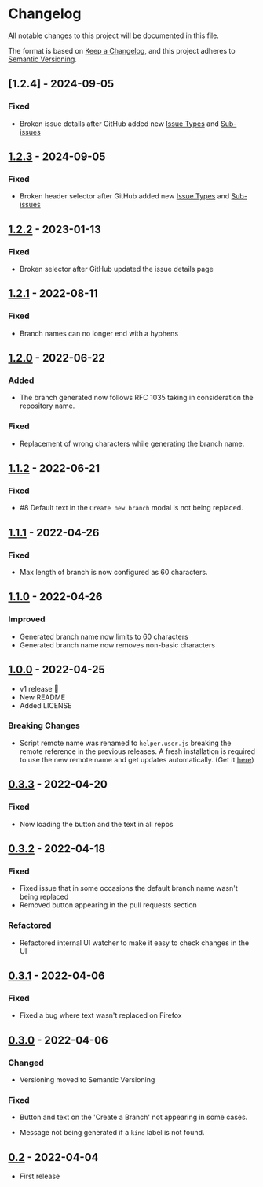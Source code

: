 # Changelog
All notable changes to this project will be documented in this file.

The format is based on [Keep a Changelog](https://keepachangelog.com/en/1.0.0/),
and this project adheres to [Semantic Versioning](https://semver.org/spec/v2.0.0.html).

## [1.2.4] - 2024-09-05

### Fixed

- Broken issue details after GitHub added new [Issue Types](https://github.com/orgs/community/discussions/112806) and [Sub-issues](https://github.com/orgs/community/discussions/131957)

## [1.2.3] - 2024-09-05

### Fixed

- Broken header selector after GitHub added new [Issue Types](https://github.com/orgs/community/discussions/112806) and [Sub-issues](https://github.com/orgs/community/discussions/131957)

## [1.2.2] - 2023-01-13

### Fixed

- Broken selector after GitHub updated the issue details page

## [1.2.1] - 2022-08-11

### Fixed

- Branch names can no longer end with a hyphens

## [1.2.0] - 2022-06-22

### Added

- The branch generated now follows RFC 1035 taking in consideration the repository name.

### Fixed

- Replacement of wrong characters while generating the branch name.

## [1.1.2] - 2022-06-21

### Fixed

- #8 Default text in the `Create new branch` modal is not being replaced.

## [1.1.1] - 2022-04-26

### Fixed

- Max length of branch is now configured as 60 characters.

## [1.1.0] - 2022-04-26

### Improved

- Generated branch name now limits to 60 characters
- Generated branch name now removes non-basic characters

## [1.0.0] - 2022-04-25

- v1 release 🥳
- New README
- Added LICENSE

### Breaking Changes

- Script remote name was renamed to `helper.user.js` breaking the remote reference in the previous releases.
A fresh installation is required to use the new remote name and get updates automatically. (Get it [here](https://raw.githubusercontent.com/m4rii0/github-helper/stable/src/helper.user.js))

## [0.3.3] - 2022-04-20

### Fixed

- Now loading the button and the text in all repos

## [0.3.2] - 2022-04-18

### Fixed

- Fixed issue that in some occasions the default branch name wasn't being replaced
- Removed button appearing in the pull requests section

### Refactored

- Refactored internal UI watcher to make it easy to check changes in the UI

## [0.3.1] - 2022-04-06

### Fixed

- Fixed a bug where text wasn't replaced on Firefox

## [0.3.0] - 2022-04-06

### Changed

- Versioning moved to Semantic Versioning

### Fixed

- Button and text on the 'Create a Branch' not appearing in some cases.

- Message not being generated if a `kind` label is not found.

## [0.2] - 2022-04-04

- First release

[1.2.3]: https://github.com/m4rii0/github-helper/tree/1.2.3
[1.2.2]: https://github.com/m4rii0/github-helper/tree/1.2.2
[1.2.1]: https://github.com/m4rii0/github-helper/tree/1.2.1
[1.2.0]: https://github.com/m4rii0/github-helper/tree/1.2.0
[1.1.2]: https://github.com/m4rii0/github-helper/tree/1.1.2
[1.1.1]: https://github.com/m4rii0/github-helper/tree/1.1.1
[1.1.0]: https://github.com/m4rii0/github-helper/tree/1.1.0
[1.0.0]: https://github.com/m4rii0/github-helper/tree/1.0.0
[0.3.3]: https://github.com/m4rii0/github-helper/tree/0.3.3
[0.3.2]: https://github.com/m4rii0/github-helper/tree/0.3.2
[0.3.1]: https://github.com/m4rii0/github-helper/tree/0.3.1
[0.3.0]: https://github.com/m4rii0/github-helper/tree/0.3.0
[0.2]: https://github.com/m4rii0/github-helper/tree/0.2
